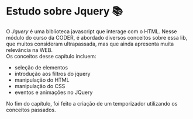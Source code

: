 # Estudo sobre Jquery 📚
O *Jquery* é uma biblioteca javascript que interage com o HTML. Nesse módulo do curso da CODER, é abordado diversos conceitos sobre essa
lib, que muitos consideram ultrapassada, mas que ainda apresenta muita relevância na WEB. <br>
Os conceitos desse capítulo incluem:
- seleção de elementos
- introdução aos filtros do jquery
- manipulação do HTML
- manipulação do CSS
- eventos e animações no JQuery

No fim do capítulo, foi feito a criação de um temporizador utilizando os conceitos passados.
